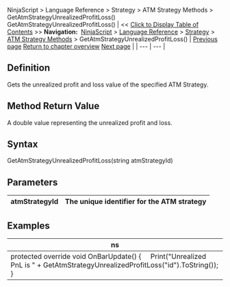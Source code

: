 ﻿
NinjaScript \> Language Reference \> Strategy \> ATM Strategy Methods \> GetAtmStrategyUnrealizedProfitLoss()
GetAtmStrategyUnrealizedProfitLoss()
| \<\< [Click to Display Table of Contents](getatmstrategyunrealizedprofit.md) \>\> **Navigation:**     [NinjaScript](ninjascript-1.md) \> [Language Reference](language_reference_wip-1.md) \> [Strategy](strategy-1.md) \> [ATM Strategy Methods](atm_strategy_methods-1.md) \> GetAtmStrategyUnrealizedProfitLoss() | [Previous page](getatmstrategystoptargetorders-1.md) [Return to chapter overview](atm_strategy_methods-1.md) [Next page](getatmstrategyuniqueid-1.md) |
| --- | --- |
## Definition
Gets the unrealized profit and loss value of the specified ATM Strategy.
## 
## Method Return Value
A double value representing the unrealized profit and loss.
 
## Syntax
GetAtmStrategyUnrealizedProfitLoss(string atmStrategyId)
 
## 
## Parameters
| atmStrategyId | The unique identifier for the ATM strategy |
| --- | --- |
## 
## 
## Examples
| ns |
| --- |
| protected override void OnBarUpdate() {      Print("Unrealized PnL is " \+ GetAtmStrategyUnrealizedProfitLoss("id").ToString()); } |

